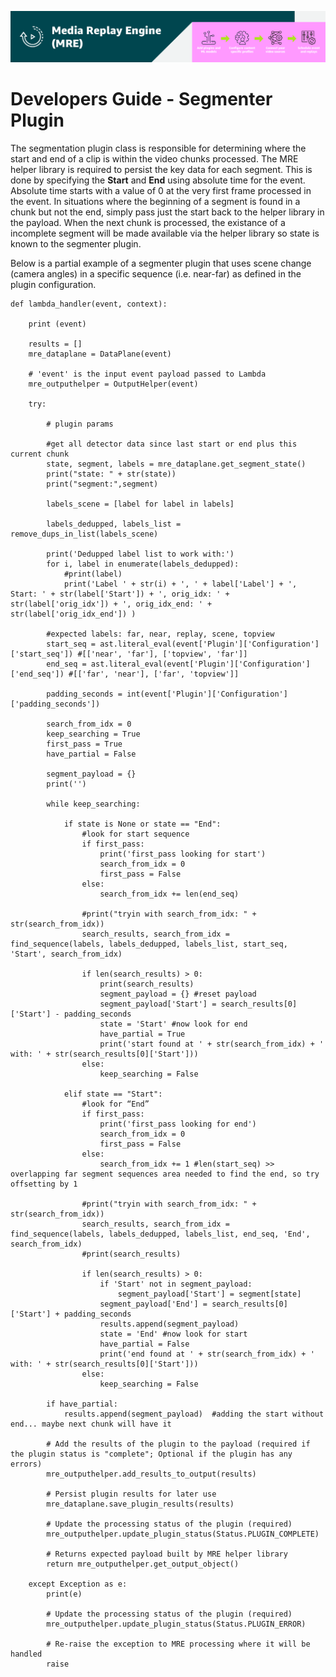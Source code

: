 [![Header](../assets/images/mre-header-1.png)](../../MRE-Developer-Guide.md)

# Developers Guide - Segmenter Plugin

The segmentation plugin class is responsible for determining where the start and end of a clip is within the video chunks processed. The MRE helper library is required to persist the key data for each segment. This is done by specifying the **Start** and **End** using absolute time for the event. Absolute time starts with a value of 0 at the very first frame processed in the event. In situations where the beginning of a segment is found in a chunk but not the end, simply pass just the start back to the helper library in the payload. When the next chunk is processed, the existance of a incomplete segment will be made available via the helper library so state is known to the segmenter plugin.

Below is a partial example of a segmenter plugin that uses scene change (camera angles) in a specific sequence (i.e. near-far) as defined in the plugin configuration.  

```
def lambda_handler(event, context):

    print (event)

    results = []
    mre_dataplane = DataPlane(event)

    # 'event' is the input event payload passed to Lambda
    mre_outputhelper = OutputHelper(event)

    try:

        # plugin params

        #get all detector data since last start or end plus this current chunk
        state, segment, labels = mre_dataplane.get_segment_state()
        print("state: " + str(state))
        print("segment:",segment)

        labels_scene = [label for label in labels]

        labels_dedupped, labels_list = remove_dups_in_list(labels_scene)

        print('Dedupped label list to work with:')
        for i, label in enumerate(labels_dedupped):
            #print(label)
            print('Label ' + str(i) + ', ' + label['Label'] + ', Start: ' + str(label['Start']) + ', orig_idx: ' + str(label['orig_idx']) + ', orig_idx_end: ' + str(label['orig_idx_end']) )

        #expected labels: far, near, replay, scene, topview
        start_seq = ast.literal_eval(event['Plugin']['Configuration']['start_seq']) #[['near', 'far'], ['topview', 'far']]
        end_seq = ast.literal_eval(event['Plugin']['Configuration']['end_seq']) #[['far', 'near'], ['far', 'topview']]  

        padding_seconds = int(event['Plugin']['Configuration']['padding_seconds'])

        search_from_idx = 0
        keep_searching = True
        first_pass = True
        have_partial = False

        segment_payload = {}
        print('')            

        while keep_searching:

            if state is None or state == "End":
                #look for start sequence
                if first_pass:
                    print('first_pass looking for start')
                    search_from_idx = 0
                    first_pass = False
                else:
                    search_from_idx += len(end_seq)

                #print("tryin with search_from_idx: " + str(search_from_idx))
                search_results, search_from_idx = find_sequence(labels, labels_dedupped, labels_list, start_seq, 'Start', search_from_idx)

                if len(search_results) > 0:
                    print(search_results)
                    segment_payload = {} #reset payload
                    segment_payload['Start'] = search_results[0]['Start'] - padding_seconds
                    state = 'Start' #now look for end
                    have_partial = True
                    print('start found at ' + str(search_from_idx) + ' with: ' + str(search_results[0]['Start']))
                else:
                    keep_searching = False

            elif state == "Start":
                #look for “End”
                if first_pass:
                    print('first_pass looking for end')
                    search_from_idx = 0
                    first_pass = False
                else:
                    search_from_idx += 1 #len(start_seq) >> overlapping far segment sequences area needed to find the end, so try offsetting by 1

                #print("tryin with search_from_idx: " + str(search_from_idx))
                search_results, search_from_idx = find_sequence(labels, labels_dedupped, labels_list, end_seq, 'End', search_from_idx)
                #print(search_results)

                if len(search_results) > 0:
                    if 'Start' not in segment_payload:
                        segment_payload['Start'] = segment[state]
                    segment_payload['End'] = search_results[0]['Start'] + padding_seconds
                    results.append(segment_payload)
                    state = 'End' #now look for start
                    have_partial = False
                    print('end found at ' + str(search_from_idx) + ' with: ' + str(search_results[0]['Start']))
                else:
                    keep_searching = False

        if have_partial:
            results.append(segment_payload)  #adding the start without end... maybe next chunk will have it

        # Add the results of the plugin to the payload (required if the plugin status is "complete"; Optional if the plugin has any errors)
        mre_outputhelper.add_results_to_output(results)

        # Persist plugin results for later use
        mre_dataplane.save_plugin_results(results)

        # Update the processing status of the plugin (required)
        mre_outputhelper.update_plugin_status(Status.PLUGIN_COMPLETE)

        # Returns expected payload built by MRE helper library
        return mre_outputhelper.get_output_object()

    except Exception as e:
        print(e)

        # Update the processing status of the plugin (required)
        mre_outputhelper.update_plugin_status(Status.PLUGIN_ERROR)

        # Re-raise the exception to MRE processing where it will be handled
        raise
```
